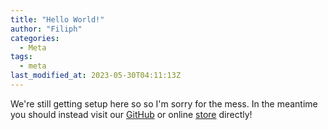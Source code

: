 ```yaml
---
title: "Hello World!"
author: "Filiph"
categories:
  - Meta
tags:
  - meta
last_modified_at: 2023-05-30T04:11:13Z
---
```


We're still getting setup here so so I'm sorry for the mess.
In the meantime you should instead visit our [GitHub](https://github.com/sweet-side-of-sweden/) or online [store](https://www.sweetsideofsweden.com) directly!
